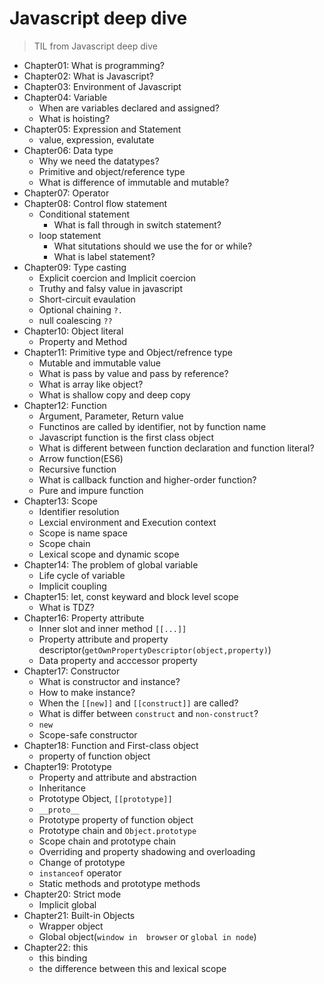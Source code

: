 # Javascript deep dive
> TIL from Javascript deep dive

- Chapter01: What is programming?
- Chapter02: What is Javascript?
- Chapter03: Environment of Javascript
- Chapter04: Variable
  - When are variables declared and assigned?
  - What is hoisting?
- Chapter05: Expression and Statement
  - value, expression, evalutate
- Chapter06: Data type
  - Why we need the datatypes?
  - Primitive and object/reference type
  - What is difference of immutable and mutable?
- Chapter07: Operator
- Chapter08: Control flow statement
  - Conditional statement
    - What is fall through in switch statement?
  - loop statement
    - What situtations should we use the for or while?
    - What is label statement?
- Chapter09: Type casting
  - Explicit coercion and Implicit coercion
  - Truthy and falsy value in javascript
  - Short-circuit evaulation
  - Optional chaining `?.`
  - null coalescing `??`
- Chapter10: Object literal
  - Property and Method
- Chapter11: Primitive type and Object/refrence type
  - Mutable and immutable value
  - What is pass by value and pass by reference?
  - What is array like object?
  - What is shallow copy and deep copy
- Chapter12: Function
  - Argument, Parameter, Return value
  - Functinos are called by identifier, not by function name
  - Javascript function is the first class object
  - What is different between function declaration and function literal?
  - Arrow function(ES6)
  - Recursive function
  - What is callback function and higher-order function?
  - Pure and impure function
- Chapter13: Scope
  - Identifier resolution
  - Lexcial environment and Execution context
  - Scope is name space
  - Scope chain
  - Lexical scope and dynamic scope
- Chapter14: The problem of global variable
  - Life cycle of variable
  - Implicit coupling
- Chapter15: let, const keyward and block level scope
  - What is TDZ?
- Chapter16: Property attribute
  - Inner slot and inner method `[[...]]`
  - Property attribute and property descriptor(`getOwnPropertyDescriptor(object,property)`)
  - Data property and acccessor property
- Chapter17: Constructor
  - What is constructor and instance?
  - How to make instance?
  - When the `[[new]]` and `[[construct]]` are called?
  - What is differ between `construct` and `non-construct`?
  - `new`
  - Scope-safe constructor
- Chapter18: Function and First-class object
  - property of function object
- Chapter19: Prototype
  - Property and attribute and abstraction
  - Inheritance
  - Prototype Object, `[[prototype]]`
  - `__proto__`
  - Prototype property of function object
  - Prototype chain and `Object.prototype`
  - Scope chain and prototype chain
  - Overriding and property shadowing and overloading
  - Change of prototype
  - `instanceof` operator
  - Static methods and prototype methods
- Chapter20: Strict mode
  - Implicit global
- Chapter21: Built-in Objects
  - Wrapper object
  - Global object(`window in  browser` or `global in node`)
- Chapter22: this
  - this binding
  - the difference between this and lexical scope